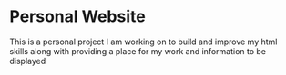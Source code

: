 # Personal Website

This is a personal project I am working on to build and improve my html skills along with providing a place for my work and information to be displayed

